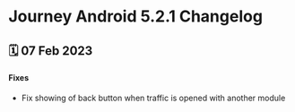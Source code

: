 # Journey Android 5.2.1 Changelog

<h2>🗓 07 Feb 2023</h2>

#### Fixes
- Fix showing of back button when traffic is opened with another module
